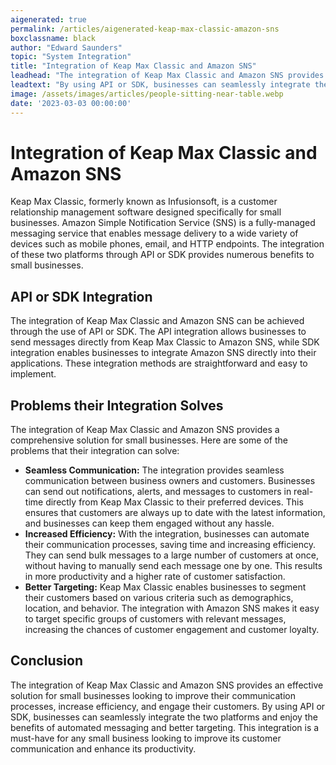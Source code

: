 ```yaml
---
aigenerated: true
permalink: /articles/aigenerated-keap-max-classic-amazon-sns
boxclassname: black
author: "Edward Saunders"
topic: "System Integration"
title: "Integration of Keap Max Classic and Amazon SNS"
leadhead: "The integration of Keap Max Classic and Amazon SNS provides an effective solution for small businesses looking to improve their communication processes, increase efficiency, and engage their customers"
leadtext: "By using API or SDK, businesses can seamlessly integrate the two platforms and enjoy the benefits of automated messaging and better targeting. This integration is a must-have for any small business looking to improve its customer communication and enhance its productivity."
image: /assets/images/articles/people-sitting-near-table.webp
date: '2023-03-03 00:00:00'
---
```

<div class="arttext">	<h1>Integration of Keap Max Classic and Amazon SNS</h1>
	<p>Keap Max Classic, formerly known as Infusionsoft, is a customer relationship management software designed specifically for small businesses. Amazon Simple Notification Service (SNS) is a fully-managed messaging service that enables message delivery to a wide variety of devices such as mobile phones, email, and HTTP endpoints. The integration of these two platforms through API or SDK provides numerous benefits to small businesses.</p>
	<h2>API or SDK Integration</h2>
	<p>The integration of Keap Max Classic and Amazon SNS can be achieved through the use of API or SDK. The API integration allows businesses to send messages directly from Keap Max Classic to Amazon SNS, while SDK integration enables businesses to integrate Amazon SNS directly into their applications. These integration methods are straightforward and easy to implement.</p>
	<h2>Problems their Integration Solves</h2>
	<p>The integration of Keap Max Classic and Amazon SNS provides a comprehensive solution for small businesses. Here are some of the problems that their integration can solve:</p>
	<ul>
		<li><strong>Seamless Communication:</strong> The integration provides seamless communication between business owners and customers. Businesses can send out notifications, alerts, and messages to customers in real-time directly from Keap Max Classic to their preferred devices. This ensures that customers are always up to date with the latest information, and businesses can keep them engaged without any hassle.</li>
		<li><strong>Increased Efficiency:</strong> With the integration, businesses can automate their communication processes, saving time and increasing efficiency. They can send bulk messages to a large number of customers at once, without having to manually send each message one by one. This results in more productivity and a higher rate of customer satisfaction.</li>
		<li><strong>Better Targeting:</strong> Keap Max Classic enables businesses to segment their customers based on various criteria such as demographics, location, and behavior. The integration with Amazon SNS makes it easy to target specific groups of customers with relevant messages, increasing the chances of customer engagement and customer loyalty.</li>
	</ul>
	<h2>Conclusion</h2>
	<p>The integration of Keap Max Classic and Amazon SNS provides an effective solution for small businesses looking to improve their communication processes, increase efficiency, and engage their customers. By using API or SDK, businesses can seamlessly integrate the two platforms and enjoy the benefits of automated messaging and better targeting. This integration is a must-have for any small business looking to improve its customer communication and enhance its productivity.</p>
</div>